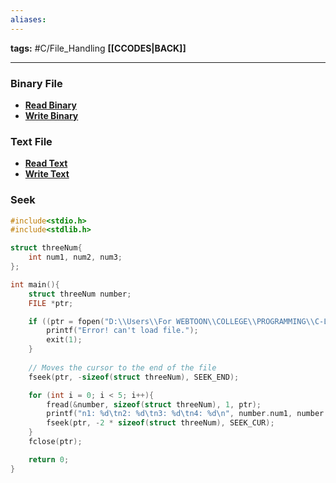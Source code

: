 ```yaml
---
aliases:
---
```

**tags:** #C/File_Handling 
**[[CCODES|BACK]]**

---
### Binary File
- **[Read Binary](CReadBinary.md)**
- **[Write Binary](CWriteBinary.md)**

### Text File
- **[Read Text](CReadText.md)**
- **[Write Text](CWriteText.md)**

### Seek
```C
#include<stdio.h>
#include<stdlib.h>

struct threeNum{
    int num1, num2, num3;
};

int main(){
    struct threeNum number;
    FILE *ptr;

    if ((ptr = fopen("D:\\Users\\For WEBTOON\\COLLEGE\\PROGRAMMING\\C-LANG\\C Course\\C Learn\\File Handling\\Binary File\\Program.bin", "rb")) == NULL){
        printf("Error! can't load file.");
        exit(1);
    }
    
    // Moves the cursor to the end of the file
    fseek(ptr, -sizeof(struct threeNum), SEEK_END);

    for (int i = 0; i < 5; i++){
        fread(&number, sizeof(struct threeNum), 1, ptr);
        printf("n1: %d\tn2: %d\tn3: %d\tn4: %d\n", number.num1, number.num2, number.num3);
        fseek(ptr, -2 * sizeof(struct threeNum), SEEK_CUR);
    }
    fclose(ptr);

    return 0;
}
```